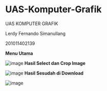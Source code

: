 # UAS-Komputer-Grafik

UAS KOMPUTER GRAFIK

Lerdy Fernando Simanullang

201011402139

**Menu Utama**

![image](https://github.com/Lerdy23/UAS-Komputer-Grafik/assets/134054981/7f97632a-4cbc-41ec-a2b0-509d68961ddd)
**Hasil Select dan Crop Image**

![image](https://github.com/Lerdy23/UAS-Komputer-Grafik/assets/134054981/f3011720-da42-44e6-8402-162ef1074061)
**Hasil Sesudah di Download**

![image](https://github.com/Lerdy23/UAS-Komputer-Grafik/assets/134054981/0e5cd3bf-6b4c-4323-a07f-8bb772429600)


